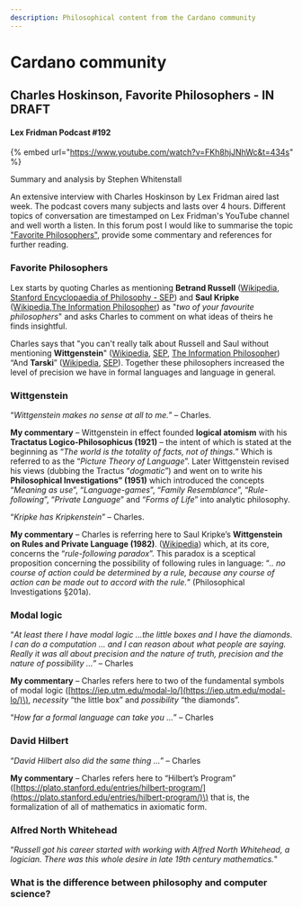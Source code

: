 ```yaml
---
description: Philosophical content from the Cardano community
---
```


# Cardano community

## Charles Hoskinson, Favorite Philosophers - IN DRAFT

#### Lex Fridman Podcast \#192

{% embed url="https://www.youtube.com/watch?v=FKh8hjJNhWc&t=434s" %}



Summary and analysis by Stephen Whitenstall

An extensive interview with Charles Hoskinson by Lex Fridman aired last week. The podcast covers many subjects and lasts over 4 hours. Different topics of conversation are timestamped on Lex Fridman's YouTube channel and well worth a listen. In this forum post I would like to summarise the topic ["Favorite Philosophers"](https://youtu.be/FKh8hjJNhWc?t=434), provide some commentary and references for further reading.

### Favorite Philosophers

Lex starts by quoting Charles as mentioning **Betrand Russell** \([Wikipedia](https://en.wikipedia.org/wiki/Bertrand_Russell), [Stanford Encyclopaedia of Philosophy - SEP](https://plato.stanford.edu/entries/russell/)\) and **Saul Kripke** \([Wikipedia](https://en.wikipedia.org/wiki/Saul_Kripke),[The Information Philosopher](https://www.informationphilosopher.com/solutions/philosophers/kripke/)\) as "_two of your favourite philosophers_" and asks Charles to comment on what ideas of theirs he finds insightful.

Charles says that "you can't really talk about Russell and Saul without mentioning **Wittgenstein**" \([Wikipedia](https://en.wikipedia.org/wiki/Ludwig_Wittgenstein), [SEP](https://plato.stanford.edu/entries/wittgenstein/), [The Information Philosopher](https://www.informationphilosopher.com/solutions/philosophers/wittgenstein/)\) “And **Tarski**” \([Wikipedia](https://en.wikipedia.org/wiki/Alfred_Tarski), [SEP](https://plato.stanford.edu/entries/tarski/)\). Together these philosophers increased the level of precision we have in formal languages and language in general.

### Wittgenstein

“_Wittgenstein makes no sense at all to me._” – Charles.

**My commentary** – Wittgenstein in effect founded **logical atomism** with his **Tractatus Logico-Philosophicus \(1921\)** – the intent of which is stated at the beginning as “_The world is the totality of facts, not of things._” Which is referred to as the “_Picture Theory of Language_”. Later Wittgenstein revised his views \(dubbing the Tractus “_dogmatic_”\) and went on to write his **Philosophical Investigations” \(1951\)** which introduced the concepts “_Meaning as use_”, “_Language-games_”, “_Family Resemblance_”, “_Rule-following_”, “_Private Language_” and “_Forms of Life_” into analytic philosophy.

“_Kripke has Kripkenstein_” – Charles.

**My commentary** – Charles is referring here to Saul Kripke’s **Wittgenstein on Rules and Private Language \(1982\)**. \([Wikipedia](https://en.wikipedia.org/wiki/Wittgenstein_on_Rules_and_Private_Language)\) which, at its core, concerns the “_rule-following paradox_”. This paradox is a sceptical proposition concerning the possibility of following rules in language: “_.. no course of action could be determined by a rule, because any course of action can be made out to accord with the rule._” \(Philosophical Investigations §201a\).

### Modal logic

“_At least there I have modal logic …the little boxes and I have the diamonds. I can do a computation … and I can reason about what people are saying. Really it was all about precision and the nature of truth, precision and the nature of possibility ..._” – Charles

**My commentary** – Charles refers here to two of the fundamental symbols of modal logic \([https://iep.utm.edu/modal-lo/](https://iep.utm.edu/modal-lo/)\), _necessity_ “the little box” and _possibility_ “the diamonds”.

“_How far a formal language can take you ..._” – Charles

### David Hilbert

“_David Hilbert also did the same thing …_” – Charles

**My commentary** – Charles refers here to “Hilbert’s Program” \([https://plato.stanford.edu/entries/hilbert-program/](https://plato.stanford.edu/entries/hilbert-program/)\) that is, the formalization of all of mathematics in axiomatic form.

### Alfred North Whitehead

“_Russell got his career started with working with Alfred North Whitehead, a logician. There was this whole desire in late 19th century mathematics._"

### What is the difference between philosophy and computer science?

